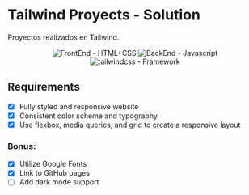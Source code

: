 # Tailwind Proyects - Solution

Proyectos realizados en Tailwind.

<div align="center">
  <img src="https://img.shields.io/badge/FrontEnd-HTML%2BCSS-yellow" alt="FrontEnd - HTML+CSS">
  <img src="https://img.shields.io/badge/BackEnd-Javascript-orange" alt="BackEnd - Javascript">
  <img src="https://img.shields.io/badge/tailwindcss" alt="tailwindcss - Framework">
  
</div>

## Requirements
- [x] Fully styled and responsive website
- [x] Consistent color scheme and typography
- [x] Use flexbox, media queries, and grid to create a responsive layout

### Bonus:

- [x] Utilize Google Fonts
- [x] Link to GitHub pages
- [ ] Add dark mode support
